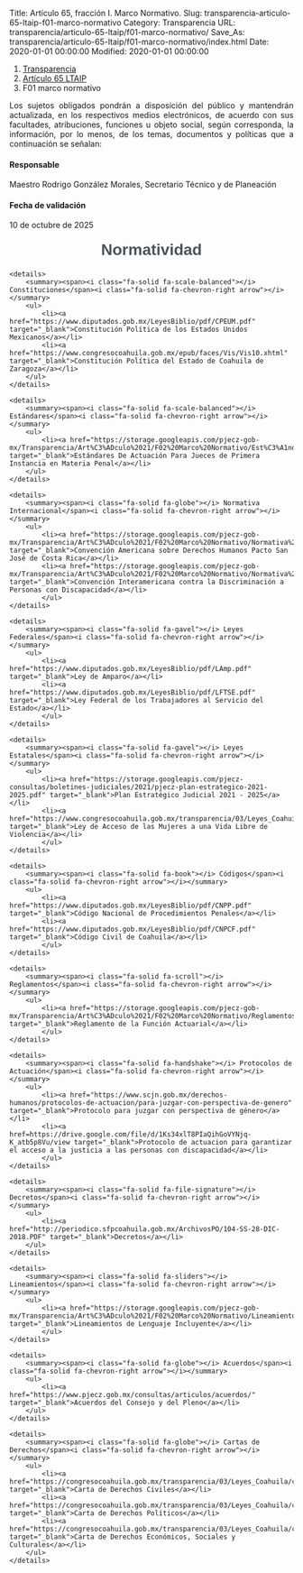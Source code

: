 Title: Artículo 65, fracción I. Marco Normativo.
Slug: transparencia-articulo-65-ltaip-f01-marco-normativo
Category: Transparencia
URL: transparencia/articulo-65-ltaip/f01-marco-normativo/
Save_As: transparencia/articulo-65-ltaip/f01-marco-normativo/index.html
Date: 2020-01-01 00:00:00
Modified: 2020-01-01 00:00:00


<nav aria-label="breadcrumb">
<ol class="breadcrumb">
<li class="breadcrumb-item"><a href="../../">Transparencia</a></li>
<li class="breadcrumb-item"><a href="../">Artículo 65 LTAIP</a></li>
<li class="breadcrumb-item active" aria-current="page">F01 marco normativo</li>
</ol>
</nav>

<link rel="stylesheet" href="https://cdnjs.cloudflare.com/ajax/libs/font-awesome/6.5.2/css/all.min.css" crossorigin="anonymous" referrerpolicy="no-referrer" />

<center>
    <p align="justify">
        Los sujetos obligados pondrán a disposición del público y mantendrán actualizada, en los respectivos medios electrónicos, de acuerdo con sus facultades, atribuciones, funciones u objeto social, según corresponda, la información, por lo menos, de los temas, documentos y políticas que a continuación se señalan:
    </p>
</center>

#### Responsable

Maestro Rodrigo González Morales, Secretario Técnico y de Planeación

#### Fecha de validación

10 de octubre de 2025

<style>
    .normatividad { font-family: Arial, sans-serif; }
    .normatividad h1 {
        color:#49545E; text-align:center; margin:20px 0; font-weight:bold;
    }
    .normatividad details {
        margin-bottom:10px; border-radius:5px; overflow:hidden; border:1px solid #ccc;
    }
    .normatividad summary {
        cursor:pointer; padding:15px; font-size:1.1em; font-weight:bold;
        display:flex; align-items:center; justify-content:space-between;
        background-color:#49545E; color:#fff;
    }
    .normatividad summary i { margin-right:10px; color:#fff; }
    .normatividad .arrow { transition:transform .3s ease; color:#fff; }
    .normatividad details[open] summary .arrow { transform:rotate(90deg); }
    .normatividad ul { list-style:none; padding:0 20px 15px 20px; margin:0; background:#fff; }
    .normatividad li { 
        padding: 5px 0;
        /* Estilo añadido para el icono de documento en cada elemento de la lista (opcional) */
        position: relative;
        padding-left: 20px;
    }
    /* Pseudo-elemento para añadir un icono de documento a cada enlace (opcional, pero ayuda a la presentación) */
    .normatividad li::before {
        content: "\f0f6"; /* Código Unicode de un icono de Font Awesome (fa-file-alt o fa-file-lines) */
        font-family: "Font Awesome 6 Free"; /* O 'Font Awesome 5 Free' si usas esa versión */
        font-weight: 900;
        position: absolute;
        left: 0;
        color: #49545E; /* Color del texto del cuerpo */
        font-size: 0.9em;
    }
    .normatividad a { color:#49545E; text-decoration:none; }
    .normatividad a:hover { text-decoration:underline; }
</style>

<div class="normatividad">
    <h1>Normatividad</h1>
    
    <details>
        <summary><span><i class="fa-solid fa-scale-balanced"></i> Constituciones</span><i class="fa-solid fa-chevron-right arrow"></i></summary>
        <ul>
            <li><a href="https://www.diputados.gob.mx/LeyesBiblio/pdf/CPEUM.pdf" target="_blank">Constitución Política de los Estados Unidos Mexicanos</a></li>
            <li><a href="https://www.congresocoahuila.gob.mx/epub/faces/Vis/Vis10.xhtml" target="_blank">Constitución Política del Estado de Coahuila de Zaragoza</a></li>
        </ul>
    </details>
    
    <details>
        <summary><span><i class="fa-solid fa-scale-balanced"></i> Estándares</span><i class="fa-solid fa-chevron-right arrow"></i></summary>
        <ul>
            <li><a href="https://storage.googleapis.com/pjecz-gob-mx/Transparencia/Art%C3%ADculo%2021/F02%20Marco%20Normativo/Est%C3%A1ndares/Est%C3%A1ndares%20De%20Actuaci%C3%B3n%20Para%20Jueces%20de%20Primera%20Instancia%20en%20Materia%20Penal%20del%20Sistema%20Acusatorio%20y%20Oral%20del%20Poder%20Judicial%20Estado%20de%20Coahuila%20De%20Zaragoza.pdf" target="_blank">Estándares De Actuación Para Jueces de Primera Instancia en Materia Penal</a></li>
        </ul>
    </details>
    
    <details>
        <summary><span><i class="fa-solid fa-globe"></i> Normativa Internacional</span><i class="fa-solid fa-chevron-right arrow"></i></summary>
        <ul>
            <li><a href="https://storage.googleapis.com/pjecz-gob-mx/Transparencia/Art%C3%ADculo%2021/F02%20Marco%20Normativo/Normativa%20Internacional/Convenci%C3%B3n%20Am%C3%A9ricana%20sobre%20Derechos%20Humanos%20Pacto%20San%20Jos%C3%A9%20de%20Costa%20Rica" target="_blank">Convención Americana sobre Derechos Humanos Pacto San José de Costa Rica</a></li>
            <li><a href="https://storage.googleapis.com/pjecz-gob-mx/Transparencia/Art%C3%ADculo%2021/F02%20Marco%20Normativo/Normativa%20Internacional/Convenci%C3%B3n%20Interamericana%20para%20la%20Eliminaci%C3%B3n%20de%20todas%20las%20Formas%20de%20Discriminaci%C3%B3n%20contra%20las%20Personas%20con%20Discapacidad.pdf" target="_blank">Convención Interamericana contra la Discriminación a Personas con Discapacidad</a></li>
            </ul>
    </details>
    
    <details>
        <summary><span><i class="fa-solid fa-gavel"></i> Leyes Federales</span><i class="fa-solid fa-chevron-right arrow"></i></summary>
        <ul>
            <li><a href="https://www.diputados.gob.mx/LeyesBiblio/pdf/LAmp.pdf" target="_blank">Ley de Amparo</a></li>
            <li><a href="https://www.diputados.gob.mx/LeyesBiblio/pdf/LFTSE.pdf" target="_blank">Ley Federal de los Trabajadores al Servicio del Estado</a></li>
            </ul>
    </details>
    
    <details>
        <summary><span><i class="fa-solid fa-gavel"></i> Leyes Estatales</span><i class="fa-solid fa-chevron-right arrow"></i></summary>
        <ul>
            <li><a href="https://storage.googleapis.com/pjecz-consultas/boletines-judiciales/2021/pjecz-plan-estrategico-2021-2025.pdf" target="_blank">Plan Estratégico Judicial 2021 - 2025</a></li>
            <li><a href="https://www.congresocoahuila.gob.mx/transparencia/03/Leyes_Coahuila/coa158.pdf" target="_blank">Ley de Acceso de las Mujeres a una Vida Libre de Violencia</a></li>
            </ul>
    </details>
    
    <details>
        <summary><span><i class="fa-solid fa-book"></i> Códigos</span><i class="fa-solid fa-chevron-right arrow"></i></summary>
        <ul>
            <li><a href="https://www.diputados.gob.mx/LeyesBiblio/pdf/CNPP.pdf" target="_blank">Código Nacional de Procedimientos Penales</a></li>
            <li><a href="https://www.diputados.gob.mx/LeyesBiblio/pdf/CNPCF.pdf" target="_blank">Código Civil de Coahuila</a></li>
            </ul>
    </details>
    
    <details>
        <summary><span><i class="fa-solid fa-scroll"></i> Reglamentos</span><i class="fa-solid fa-chevron-right arrow"></i></summary>
        <ul>
            <li><a href="https://storage.googleapis.com/pjecz-gob-mx/Transparencia/Art%C3%ADculo%2021/F02%20Marco%20Normativo/Reglamentos/Reglamento%20de%20la%20Funci%C3%B3n%20Actuarial%20de%20los%20%C3%93rganos%20Jurisdiccionales%20del%20Poder%20Judicial%20del%20Estado%20de%20Coahuila.pdf" target="_blank">Reglamento de la Función Actuarial</a></li>
            </ul>
    </details>
    
    <details>
        <summary><span><i class="fa-solid fa-handshake"></i> Protocolos de Actuación</span><i class="fa-solid fa-chevron-right arrow"></i></summary>
        <ul>
            <li><a href="https://www.scjn.gob.mx/derechos-humanos/protocolos-de-actuacion/para-juzgar-con-perspectiva-de-genero" target="_blank">Protocolo para juzgar con perspectiva de género</a></li>
            <li><a href=https://drive.google.com/file/d/1Ks34xlT8PIaQihGoVYNjq-K_atb5p8Vu/view target="_blank">Protocolo de actuacion para garantizar el acceso a la justicia a las personas con discapacidad</a></li>
            </ul>
    </details>
    
    <details>
        <summary><span><i class="fa-solid fa-file-signature"></i> Decretos</span><i class="fa-solid fa-chevron-right arrow"></i></summary>
        <ul>
            <li><a href="http://periodico.sfpcoahuila.gob.mx/ArchivosPO/104-SS-28-DIC-2018.PDF" target="_blank">Decretos</a></li>
        </ul>
    </details>
    
    <details>
        <summary><span><i class="fa-solid fa-sliders"></i> Lineamientos</span><i class="fa-solid fa-chevron-right arrow"></i></summary>
        <ul>
            <li><a href="https://storage.googleapis.com/pjecz-gob-mx/Transparencia/Art%C3%ADculo%2021/F02%20Marco%20Normativo/Lineamientos/Lineamientos%20Generales%20para%20el%20uso%20de%20Lenguaje%20Incluyente,%20No%20Sexista%20y%20No%20Discriminatorio%20del%20Poder%20Judicial%20del%20Estado%20de%20Coahuila%20de%20Zaragoza.pdf" target="_blank">Lineamientos de Lenguaje Incluyente</a></li>
            </ul>
    </details>
    
    <details>
        <summary><span><i class="fa-solid fa-globe"></i> Acuerdos</span><i class="fa-solid fa-chevron-right arrow"></i></summary>
        <ul>
            <li><a href="https://www.pjecz.gob.mx/consultas/articulos/acuerdos/" target="_blank">Acuerdos del Consejo y del Pleno</a></li>
        </ul>
    </details>
    
    <details>
        <summary><span><i class="fa-solid fa-globe"></i> Cartas de Derechos</span><i class="fa-solid fa-chevron-right arrow"></i></summary>
        <ul>
            <li><a href="https://congresocoahuila.gob.mx/transparencia/03/Leyes_Coahuila/coa285.pdf" target="_blank">Carta de Derechos Civiles</a></li>
            <li><a href="https://congresocoahuila.gob.mx/transparencia/03/Leyes_Coahuila/coa286.pdf" target="_blank">Carta de Derechos Políticos</a></li>
            <li><a href="https://congresocoahuila.gob.mx/transparencia/03/Leyes_Coahuila/coa287.pdf" target="_blank">Carta de Derechos Económicos, Sociales y Culturales</a></li>
        </ul>
    </details>

</div>